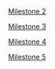 [Milestone 2](README_M2.md)

[Milestone 3](README_M3.md)

[Milestone 4](README_M4.md)

[Milestone 5](README_M5.md)
